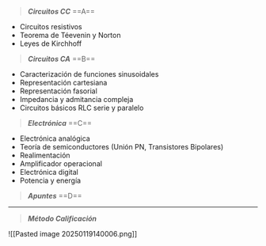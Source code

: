 
> ***Circuitos CC*** ==A==
- Circuitos resistivos
- Teorema de Téevenin y Norton
- Leyes de Kirchhoff

> ***Circuitos CA*** ==B==
- Caracterización de funciones sinusoidales
- Representación cartesiana
- Representación fasorial
- Impedancia y admitancia compleja
- Circuitos básicos RLC serie y paralelo

> ***Electrónica*** ==C==
- Electrónica analógica
- Teoría de semiconductores (Unión PN, Transistores Bipolares)
- Realimentación
- Amplificador operacional
- Electrónica digital
- Potencia y energía

> ***Apuntes*** ==D==

---
> ***Método Calificación***

![[Pasted image 20250119140006.png]]
